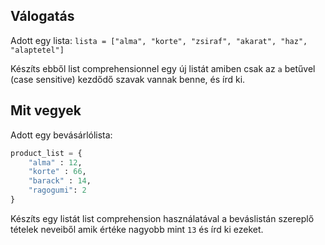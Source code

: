 ## Válogatás
Adott egy lista:
`lista = ["alma", "korte", "zsiraf", "akarat", "haz", "alaptetel"]`

Készíts ebből list comprehensionnel egy új listát amiben csak az `a` betűvel (case sensitive) kezdődő szavak vannak benne, és írd ki.

## Mit vegyek

Adott egy bevásárlólista:
```python
product_list = {
    "alma" : 12,
    "korte" : 66,
    "barack" : 14,
    "ragogumi": 2
}
```

Készíts egy listát list comprehension használatával a beváslistán szereplő tételek neveiből amik értéke nagyobb mint `13` és írd ki ezeket.
